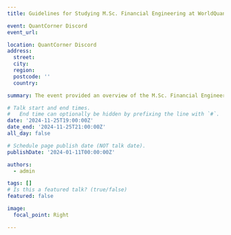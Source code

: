 ```yaml
---
title: Guidelines for Studying M.Sc. Financial Engineering at WorldQuant University

event: QuantCorner Discord
event_url:

location: QuantCorner Discord
address:
  street:
  city: 
  region: 
  postcode: ''
  country: 

summary: The event provided an overview of the M.Sc. Financial Engineering program at WorldQuant University, highlighting its tuition-free, globally recognized curriculum that combines theoretical and practical aspects of quantitative finance. Key discussions covered the program structure, application process, and career opportunities in fields like algorithmic trading and risk management. Alumni and students shared their experiences, emphasizing the program's flexibility and real-world relevance. A Q&A session addressed attendees' queries, showcasing how the program equips graduates for successful careers in finance. The event underscored the accessibility and value of the program for aspiring financial engineers.

# Talk start and end times.
#   End time can optionally be hidden by prefixing the line with `#`.
date: '2024-11-25T19:00:00Z'
date_end: '2024-11-25T21:00:00Z'
all_day: false

# Schedule page publish date (NOT talk date).
publishDate: '2024-01-11T00:00:00Z'

authors:
  - admin

tags: []
# Is this a featured talk? (true/false)
featured: false

image:
  focal_point: Right

---
```

